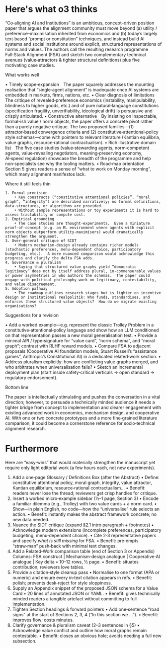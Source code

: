 # Here's what o3 thinks

“Co‑aligning AI and Institutions” is an ambitious, concept–driven position paper that argues the alignment community must move beyond (a) utility / preference–maximisation inherited from economics and (b) today’s largely text‑based “prompt or constitution” techniques, and instead build AI systems and social institutions around explicit, structured representations of norms and values.  The authors call the resulting research programme Full‑Stack Alignment (FSA) and sketch two complementary technical avenues (value‑attractors & tighter structural definitions) plus five motivating case studies.

What works well

• Timely scope‑expansion The paper squarely addresses the mounting realisation that “single‑agent alignment” is inadequate once AI systems are embedded in markets, firms, nations,
  etc.
• Clear diagnosis of limitations The critique of revealed‑preference economics (instability, manipulability, blindness to higher goods, etc.) and of pure natural‑language constitutions (specification fragility, unverifiability, ideological drift) is persuasive and crisply articulated.
• Constructive alternative By insisting on inspectable, formal-ish value / norm objects, the paper offers a concrete pivot rather than a purely negative critique.  The two proposed families—(1) attractor‑based convergence criteria and (2) constitutive‑attentional‑policy style schemas—come with pointers to relevant literature (Kantian equilibria, value graphs, resource‑rational contractualism).
• Rich illustrative domain list The five case studies (value‑stewarding agents, norm‑competent agents, value‑revealing negotiators, meaning‑preserving economy, AI‑speed regulation) showcase the breadth of the programme and help non‑specialists see why the tooling matters.
• Road‑map orientation Section 5 gives readers a sense of “what to work on Monday morning”, which many alignment manifestos lack.

Where it still feels thin

    1. Formal precision
        • Key constructs (“constitutive attentional policies”, “moral graph”, “integrity”) are described narratively; no formal definitions, data‑structures, or algorithms are provided.
        • Without sample representations or toy experiments it is hard to assess tractability or compute cost.
    2. Empirical grounding
        • The case studies are thought‑experiments.  Even a miniature proof‑of‑concept (e.g. an RL environment where agents with explicit norm objects outperform utility‑maximisers) would dramatically strengthen the argument.
    3. Over‑general critique of SIDT
        • Modern mechanism‑design already contains richer models (stochastic preferences, menu‑dependent choice, participatory budgeting, etc.).  A more nuanced comparison would acknowledge this progress and clarify the delta FSA adds.
    4. Governance & pluralism
        • Saying that structured value graphs yield “democratic legitimacy” does not by itself address plural, in‑commensurable values or power asymmetries in who authors the schemas.  The paper could engage with political‑philosophy work on legitimacy, contestability, and value disagreement.
    5. Adoption pathway
        • The roadmap outlines research stages but is lighter on incentive design or institutional realpolitik: Who funds, standardises, and enforces these structured value objects?  How do we migrate existing organisations?

Suggestions for a revision

• Add a worked example—e.g. represent the classic Trolley Problem in a constitutive‑attentional‑policy language and show how an LLM conditioned on that representation passes a new
  moral generalisation test.
• Provide a minimal API / type‑signature for “value card”, “norm schema”, and “moral graph”; contrast with RLHF reward models.
• Compare FSA to adjacent proposals (Cooperative AI foundation models, Stuart Russell’s “assistance games”, Anthropic’s Constitutional AI) in a dedicated related‑work section.
• Address pluralism explicitly: how are conflicting value graphs merged, and who arbitrates when universalisation fails?
• Sketch an incremental deployment plan (start inside safety‑critical verticals → open standard → regulatory endorsement).

Bottom line

The paper is intellectually stimulating and pushes the conversation in a vital direction; however, to persuade a technically minded audience it needs a tighter bridge from concept to implementation and clearer engagement with existing advanced work in economics, mechanism design, and cooperative AI.  With one or two concrete prototypes and a more fine‑grained literature comparison, it could become a cornerstone reference for socio‑technical alignment research.

# Furthermore

Here are “easy‑wins” that would materially strengthen the manuscript yet require only light editorial work (a few hours each, not new experiments).

1. Add a one‑page Glossary / Definitions Box (after the Abstract)
    • Define: constitutive attentional policy, moral graph, integrity, value attractor, Kantian equilibrium, resource‑rational contractualism…
    • Benefit: readers never lose the thread; reviewers get crisp handles for critique.
2. Insert a worked micro‑example sidebar (½–1 page, Section 3)
    • Encode a familiar dilemma (e.g., Trolley) with two value cards + a norm card.
    • Show—in plain English, no code—how the “universalise” rule selects an action.
    • Benefit: instantly makes the abstract framework concrete; no new data needed.
3. Nuance the SIDT critique (expand §2.1 intro paragraph + footnotes)
    • Acknowledge modern extensions (incomplete preferences, participatory budgeting, menu‑dependent choice).
    • Cite 2‑3 representative papers and specify *what is still missing* for FSA.
    • Benefit: pre‑empts “straw‑man” push‑back with minimal text changes.
4. Add a Related‑Work comparison table (end of Section 3 or Appendix)
    Columns: FSA construct | Mechanism‑design analogue | Cooperative‑AI analogue | Key delta
    • 10–12 rows, ½ page.
    • Benefit: situates contribution; reviewers love tables.
5. Provide a citation‑style cleanup pass
    • Normalise to one format (APA or numeric) and ensure every in‑text citation appears in refs.
    • Benefit: polish; prevents desk‑reject for style sloppiness.
6. Supply an Appendix snippet of the proposed JSON schema for a Value Card
    • 20 lines of annotated JSON or YAML.
    • Benefit: gives technically minded readers a tangible artefact without committing to full implementation.
7. Tighten Section headings & forward pointers
    • Add one‑sentence “road signs” at the start of Sections 2, 3, 4 (“In this section we …”).
    • Benefit: improves flow; costs minutes.
8. Clarify governance & pluralism caveat (2–3 sentences in §5)
    • Acknowledge value conflict and outline how moral graphs remain contestable.
    • Benefit: closes an obvious hole; avoids needing a full new subsection.
